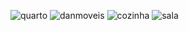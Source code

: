 ![quarto](https://github.com/brenoh123/danmoveis/assets/138234113/ba73787c-e666-4b37-98de-e6118abf855b)
![danmoveis](https://github.com/brenoh123/danmoveis/assets/138234113/1b0c1be6-6823-45fc-aa34-a97a521e6ee1)
![cozinha](https://github.com/brenoh123/danmoveis/assets/138234113/78fde7da-8ae8-4a50-af53-896cb4784748)
![sala](https://github.com/brenoh123/danmoveis/assets/138234113/3cf8d3e4-a824-4559-a08d-549f222ebacf)
